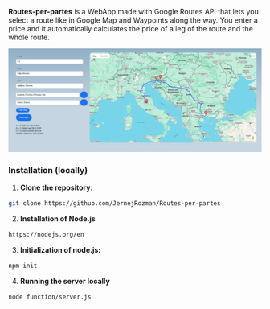 
**Routes-per-partes** is a WebApp made with Google Routes API that lets you select a route like in Google Map and Waypoints along the way. You enter a price and it automatically calculates the price of a leg of the route and the whole route.

<p align="center">
  <img src="webapp.png" width="900" lenght="900"/>
</p>


### Installation (locally)

1. **Clone the repository**:
```bash
git clone https://github.com/JernejRozman/Routes-per-partes
```
2. **Installation of Node.js**
```bash
https://nodejs.org/en
```   
3. **Initialization of node.js:**
```bash
npm init
```

4. **Running the server locally**
```bash
node function/server.js
```

